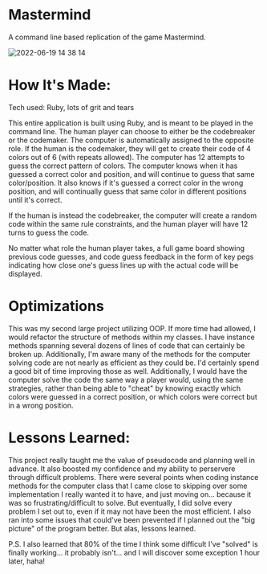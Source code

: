# Mastermind
A command line based replication of the game Mastermind.

![2022-06-19 14 38 14](https://user-images.githubusercontent.com/74276666/174495899-e3889513-5c28-4b1c-bf41-b296c1024826.gif)

# How It's Made:
Tech used: Ruby, lots of grit and tears

This entire application is built using Ruby, and is meant to be played in the command line. The human player can choose to either be the codebreaker or the codemaker. The computer is automatically assigned to the opposite role. If the human is the codemaker, they will get to create their code of 4 colors out of 6 (with repeats allowed). The computer has 12 attempts to guess the correct pattern of colors. The computer knows when it has guessed a correct color and position, and will continue to guess that same color/position. It also knows if it's guessed a correct color in the wrong position, and will continually guess that same color in different positions until it's correct. 

If the human is instead the codebreaker, the computer will create a random code within the same rule constraints, and the human player will have 12 turns to guess the code. 

No matter what role the human player takes, a full game board showing previous code guesses, and code guess feedback in the form of key pegs indicating how close one's guess lines up with the actual code will be displayed. 

# Optimizations
This was my second large project utilizing OOP. If more time had allowed, I would refactor the structure of methods within my classes. I have instance methods spanning several dozens of lines of code that can certainly be broken up. Additionally, I'm  aware many of the methods for the computer solving code are not nearly as efficient as they could be. I'd certainly spend a good bit of time improving those as well. Additionally, I would have the computer solve the code the same way a player would, using the same strategies, rather than being able to "cheat" by knowing exactly which colors were guessed in a correct position, or which colors were correct but in a wrong position. 

# Lessons Learned:
This project really taught me the value of pseudocode and planning well in advance. It also boosted my confidence and my ability to perservere through difficult problems. There were several points when coding instance methods for the computer class that I came close to skipping over some implementation I really wanted it to have, and just moving on... because it was so frustrating/difficult to solve. But eventually, I did solve every problem I set out to, even if it may not have been the most efficient. I also ran into some issues that could've been prevented if I planned out the "big picture" of the program better. But alas, lessons learned. 

P.S. I also learned that 80% of the time I think some difficult I've "solved" is finally working... it probably isn't... and I will discover some exception 1 hour later, haha!

